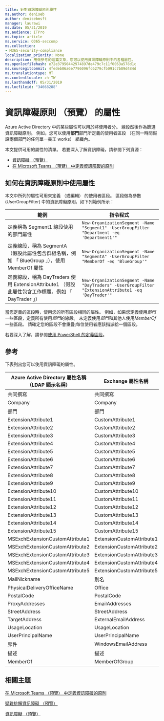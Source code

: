 ```yaml
---
title: 針對資訊障礙原則屬性
ms.author: deniseb
author: denisebmsft
manager: laurawi
ms.date: 05/31/2019
ms.audience: ITPro
ms.topic: article
ms.service: O365-seccomp
ms.collection:
- M365-security-compliance
localization_priority: None
description: 用做參考的這篇文章，您可以使用資訊障礙原則中的各種屬性。
ms.openlocfilehash: e72e37950442974897de479c7c11f0053a578d1c
ms.sourcegitcommit: 4fedeb06a6e7796096fc6279cfb091c7b89d484d
ms.translationtype: MT
ms.contentlocale: zh-TW
ms.lasthandoff: 05/31/2019
ms.locfileid: "34668288"
---
```

# <a name="attributes-for-information-barrier-policies-preview"></a>資訊障礙原則 （預覽） 的屬性

Azure Active Directory 中的某些屬性可以用於將使用者分。 線段然後作為篩選資訊障礙原則。 例如，您可以使用**部門**部門所定義的使用者區段 （在同一時間假設兩個部門的任何單一員工 works） 組織內。 

本文提供可用的屬性的清單。 若要深入了解資訊障礙，請參閱下列資源：
- [資訊障礙 （預覽）](information-barriers.md)
- [在 Microsoft Teams （預覽） 中定義資訊障礙的原則](information-barriers-policies.md)

## <a name="how-to-use-attributes-in-information-barrier-policies"></a>如何在資訊障礙原則中使用屬性

本文中所列的屬性可用來定義 （或編輯） 的使用者區段。 區段做為參數 (UserGroupFilter) 中的資訊障礙原則，如下列範例所示：

|範例  |指令程式  |
|---------|---------|
|定義稱為 Segment1 線段使用的部門屬性     | `New-OrganizationSegment -Name "Segment1" -UserGroupFilter "Department -eq 'Department1'"`        |
|定義線段，稱為 SegmentA （假設此屬性包含群組名稱，例如 「 BlueGroup 」），使用 MemberOf 屬性     | `New-OrganizationSegment -Name "SegmentA" -UserGroupFilter "MemberOf -eq 'BlueGroup'"`        |
|定義線段，稱為 DayTraders 使用 ExtensionAttribute1 （假設此屬性包含工作標題，例如 「 DayTrader 」）|`New-OrganizationSegment -Name "DayTraders" -UserGroupFilter "ExtensionAttribute1 -eq 'DayTrader'"` |

當您定義的區段時，使用您的所有區段相同的屬性。 例如，如果您定義使用*部門*一些區段，定義所有使用*部門*的線段。 未定義使用*部門*和其他人使用*MemberOf*一些區段。 請確定您的區段不會重疊;每位使用者應該指派給一個區段。 

若要深入了解，請參閱[使用 PowerShell 的定義區段](information-barriers-policies.md#define-segments-using-powershell)。

## <a name="reference"></a>參考

下表列出您可以使用資訊障礙的屬性。

|Azure Active Directory 屬性名稱 （LDAP 顯示名稱）  |Exchange 屬性名稱  |
|---------|---------|
|共同撰寫       | 共同撰寫        |
|Company     |Company         |
|部門     |部門         |
|ExtensionAttribute1 |CustomAttribute1  |
|ExtensionAttribute2 |CustomAttribute2  |
|ExtensionAttribute3 |CustomAttribute3  |
|ExtensionAttribute4 |CustomAttribute4  |
|ExtensionAttribute5 |CustomAttribute5  |
|ExtensionAttribute6 |CustomAttribute6  |
|ExtensionAttribute7 |CustomAttribute7  |
|ExtensionAttribute8 |CustomAttribute8  |
|ExtensionAttribute9 |CustomAttribute9  |
|ExtensionAttribute10 |CustomAttribute10  |
|ExtensionAttribute11 |CustomAttribute11  |
|ExtensionAttribute12 |CustomAttribute12  |
|ExtensionAttribute13 |CustomAttribute13  |
|ExtensionAttribute14 |CustomAttribute14  |
|ExtensionAttribute15 |CustomAttribute15  |
|MSExchExtensionCustomAttribute1 |ExtensionCustomAttribute1 |
|MSExchExtensionCustomAttribute2 |ExtensionCustomAttribute2 |
|MSExchExtensionCustomAttribute3 |ExtensionCustomAttribute3 |
|MSExchExtensionCustomAttribute4 |ExtensionCustomAttribute4 |
|MSExchExtensionCustomAttribute5 |ExtensionCustomAttribute5 |
|MailNickname |別名 |
|PhysicalDeliveryOfficeName |Office |
|PostalCode |PostalCode |
|ProxyAddresses |EmailAddresses |
|StreetAddress |StreetAddress |
|TargetAddress |ExternalEmailAddress |
|UsageLocation |UsageLocation |
|UserPrincipalName  |UserPrincipalName  |
|郵件   |WindowsEmailAddress    |
|描述    |描述    |
|MemberOf   |MemberOfGroup  |

## <a name="related-topics"></a>相關主題

[在 Microsoft Teams （預覽） 中定義資訊障礙的原則](information-barriers-policies.md)

[疑難排解資訊障礙 （預覽）](information-barriers-troubleshooting.md)

[資訊障礙 （預覽）](information-barriers.md)



